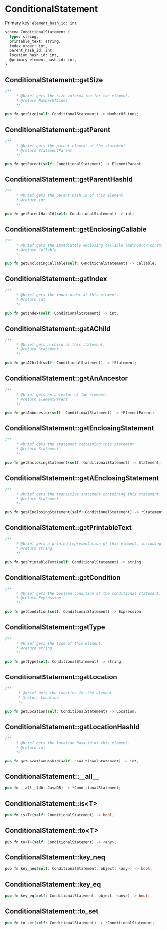# ConditionalStatement

Primary key: `element_hash_id: int`

```rust
schema ConditionalStatement {
  type: string,
  printable_text: string,
  index_order: int,
  parent_hash_id: int,
  location_hash_id: int,
  @primary element_hash_id: int,
}
```
## ConditionalStatement::getSize

```rust
/**
     * @brief gets the size information for the element.
     * @return NumberOfLines
     */
```
```rust
pub fn getSize(self: ConditionalStatement) -> NumberOfLines;
```
## ConditionalStatement::getParent

```rust
/**
     * @brief gets the parent element of the statement
     * @return StatementParent 
     */
```
```rust
pub fn getParent(self: ConditionalStatement) -> ElementParent;
```
## ConditionalStatement::getParentHashId

```rust
/**
     * @brief gets the parent hash id of this element.
     * @return int
     */
```
```rust
pub fn getParentHashId(self: ConditionalStatement) -> int;
```
## ConditionalStatement::getEnclosingCallable

```rust
/**
     * @brief gets the immediately enclosing callable (method or constructor) whose body contains this statement.
     * @return Callable 
     */
```
```rust
pub fn getEnclosingCallable(self: ConditionalStatement) -> Callable;
```
## ConditionalStatement::getIndex

```rust
/**
     * @brief gets the index order of this element.
     * @return int
     */
```
```rust
pub fn getIndex(self: ConditionalStatement) -> int;
```
## ConditionalStatement::getAChild

```rust
/**
     * @brief gets a child of this statement.
     * @return Statement 
     */
```
```rust
pub fn getAChild(self: ConditionalStatement) -> *Statement;
```
## ConditionalStatement::getAnAncestor

```rust
/**
     * @brief gets an ancestor of the element.
     * @return ElementParent 
     */
```
```rust
pub fn getAnAncestor(self: ConditionalStatement) -> *ElementParent;
```
## ConditionalStatement::getEnclosingStatement

```rust
/**
     * @brief gets the statement containing this statement.
     * @return Statement 
     */
```
```rust
pub fn getEnclosingStatement(self: ConditionalStatement) -> Statement;
```
## ConditionalStatement::getAEnclosingStatement

```rust
/**
     * @brief gets the transitive statement containing this statement.
     * @return Statement 
     */
```
```rust
pub fn getAEnclosingStatement(self: ConditionalStatement) -> *Statement;
```
## ConditionalStatement::getPrintableText

```rust
/**
     * @brief gets a printed representation of this element, including its structure where applicable.
     * @return string.
     */
```
```rust
pub fn getPrintableText(self: ConditionalStatement) -> string;
```
## ConditionalStatement::getCondition

```rust
/**
     * @brief gets the boolean condition of the conditional statement.
     * @return Expression 
     */
```
```rust
pub fn getCondition(self: ConditionalStatement) -> Expression;
```
## ConditionalStatement::getType

```rust
/**
     * @brief gets the type of this element.
     * @return string
     */
```
```rust
pub fn getType(self: ConditionalStatement) -> string;
```
## ConditionalStatement::getLocation

```rust
/**
      * @brief gets the location for the element.
      * @return Location
      */
```
```rust
pub fn getLocation(self: ConditionalStatement) -> Location;
```
## ConditionalStatement::getLocationHashId

```rust
/**
     * @brief gets the location hash id of this element.
     * @return int
     */
```
```rust
pub fn getLocationHashId(self: ConditionalStatement) -> int;
```
## ConditionalStatement::\_\_all\_\_

```rust
pub fn __all__(db: JavaDB) -> *ConditionalStatement;
```
## ConditionalStatement::is\<T\>

```rust
pub fn is<T>(self: ConditionalStatement) -> bool;
```
## ConditionalStatement::to\<T\>

```rust
pub fn to<T>(self: ConditionalStatement) -> <any>;
```
## ConditionalStatement::key\_neq

```rust
pub fn key_neq(self: ConditionalStatement, object: <any>) -> bool;
```
## ConditionalStatement::key\_eq

```rust
pub fn key_eq(self: ConditionalStatement, object: <any>) -> bool;
```
## ConditionalStatement::to\_set

```rust
pub fn to_set(self: ConditionalStatement) -> *ConditionalStatement;
```
